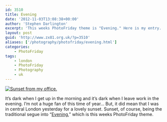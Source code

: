 ```yaml
---
id: 3510
title: Evening
date: '2012-11-03T13:08:38+00:00'
author: 'Stephen Darlington'
excerpt: 'This weeks PhotoFriday theme is "Evening." Here is my entry.'
layout: post
guid: 'http://www.zx81.org.uk/?p=3510'
aliases: ['/photography/photofriday/evening.html']
categories:
    - PhotoFriday
tags:
    - london
    - PhotoFriday
    - Photography
    - uk
---
```


[![Sunset from my office.](https://i0.wp.com/farm9.staticflickr.com/8335/8150435976_5952ece9fa.jpg?resize=500%2C500)](http://www.flickr.com/photos/stephendarlington/8150435976/ "Sunset from my office. by stephendarlington, on Flickr")

It’s dark when I get up in the morning and it’s dark when I leave work in the evening. I’m not a huge fan of this time of year… But, it did mean that I was in central London yesterday for a lovely sunset. Sunset, of course, being the traditional segue into “[Evening](http://www.photofriday.com/archives/challenge/001235.php),” which is this weeks PhotoFriday theme.